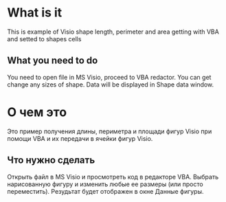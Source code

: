 # What is it
This is example of Visio shape length, perimeter and area getting with VBA and setted to shapes cells

## What you need to do
You need to open file in MS Visio, proceed to VBA redactor. You can get change any sizes of shape. Data will be displayed in Shape data window.

<ru>
  
# О чем это
Это пример получения длины, периметра и площади фигур Visio при помощи VBA и их передачи в ячейки фигур Visio.

## Что нужно сделать
Открыть файл в MS Visio и просмотреть код в редакторе VBA. Выбрать нарисованную фигуру и изменить любые ее размеры (или просто переместить). Резудьтат будет отображен в окне Данные фигуры.
